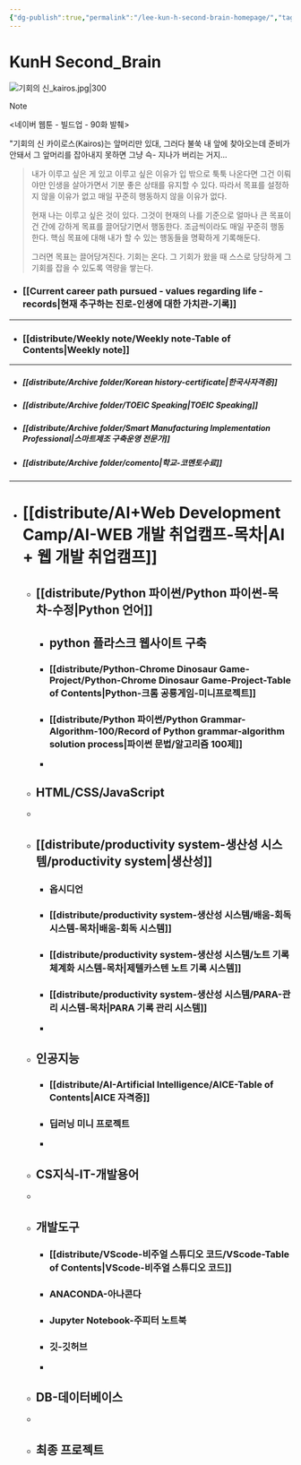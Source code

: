 ```yaml
---
{"dg-publish":true,"permalink":"/lee-kun-h-second-brain-homepage/","tags":["gardenEntry"],"noteIcon":""}
---
```


# KunH Second_Brain

![기회의 신_kairos.jpg|300](/img/user/%EC%B2%A8%EB%B6%80%ED%8C%8C%EC%9D%BC/%EA%B8%B0%ED%9A%8C%EC%9D%98%20%EC%8B%A0_kairos.jpg)

> [!NOTE]
> <네이버 웹툰 - 빌드업 - 90화 발췌>
> 
> "기회의 신 카이로스(Kairos)는 앞머리만 있대, 그러다 불쑥 내 앞에 찾아오는데 준비가 안돼서 그 앞머리를 잡아내지 못하면 그냥 슥- 지나가 버리는 거지...

> 
> 내가 이루고 싶은 게 있고 이루고 싶은 이유가 입 밖으로 툭툭 나온다면 그건 이뤄야만 인생을 살아가면서 기분 좋은 상태를 유지할 수 있다. 따라서 목표를 설정하지 않을 이유가 없고 매일 꾸준히 행동하지 않을 이유가 없다.
> 	
> 현재 나는 이루고 싶은 것이 있다. 그것이 현재의 나를 기준으로 얼마나 큰 목표이건 간에 강하게 목표를 끌어당기면서 행동한다. 
>  조금씩이라도 매일 꾸준히 행동한다.
> 핵심 목표에 대해 내가 할 수 있는 행동들을 명확하게 기록해둔다.
> 	
> 그러면 목표는 끌어당겨진다.  기회는 온다. 
> 그 기회가 왔을 때 스스로 당당하게 그 기회를 잡을 수 있도록 역량을 쌓는다.

- ### [[Current career path pursued - values ​​regarding life - records\|현재 추구하는 진로-인생에 대한 가치관-기록]]

----
- ### [[distribute/Weekly note/Weekly note-Table of Contents\|Weekly note]]

----
- ##### [[distribute/Archive folder/Korean history-certificate\|한국사자격증]]
- ##### [[distribute/Archive folder/TOEIC Speaking\|TOEIC Speaking]]
- ##### [[distribute/Archive folder/Smart Manufacturing Implementation Professional\|스마트제조 구축운영 전문가]]
- ##### [[distribute/Archive folder/comento\|학교-코멘토수료]]

----

- # [[distribute/AI+Web Development Camp/AI-WEB 개발 취업캠프-목차\|AI + 웹 개발 취업캠프]]
	- ## [[distribute/Python 파이썬/Python 파이썬-목차-수정\|Python 언어]]
		- ## python 플라스크 웹사이트 구축
		- ### [[distribute/Python-Chrome Dinosaur Game-Project/Python-Chrome Dinosaur Game-Project-Table of Contents\|Python-크롬 공룡게임-미니프로젝트]]
		- ### [[distribute/Python 파이썬/Python Grammar-Algorithm-100/Record of Python grammar-algorithm solution process\|파이썬 문법/알고리즘 100제]]
		- 
	- ## HTML/CSS/JavaScript
	- 
	- ## [[distribute/productivity system-생산성 시스템/productivity system\|생산성]]
		- ### 옵시디언
		- ### [[distribute/productivity system-생산성 시스템/배움-회독 시스템-목차\|배움-회독 시스템]]
		- ### [[distribute/productivity system-생산성 시스템/노트 기록 체계화 시스템-목차\|제텔카스텐 노트 기록 시스템]]
		- ### [[distribute/productivity system-생산성 시스템/PARA-관리 시스템-목차\|PARA 기록 관리 시스템]]
		- 
	- ## 인공지능
		- ### [[distribute/AI-Artificial Intelligence/AICE-Table of Contents\|AICE 자격증]]
		- ### 딥러닝 미니 프로젝트
		- 
	- ## CS지식-IT-개발용어
	- 
	- ## 개발도구
		- ### [[distribute/VScode-비주얼 스튜디오 코드/VScode-Table of Contents\|VScode-비주얼 스튜디오 코드]]
		- ### ANACONDA-아나콘다
		- ### Jupyter Notebook-주피터 노트북
		- ### 깃-깃허브
		- 
	- ## DB-데이터베이스
	- 
	- ## 최종 프로젝트


